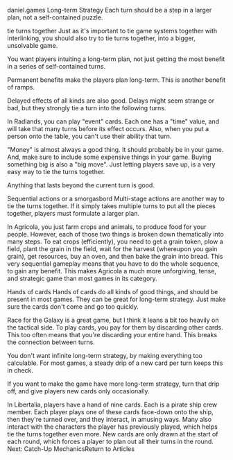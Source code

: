 daniel.games
Long-term Strategy
Each turn should be a step in a larger plan, not a self-contained puzzle. 

tie turns together
Just as it's important to tie game systems together with interlinking, you should also try to tie turns together, into a bigger, unsolvable game.

You want players intuiting a long-term plan, not just getting the most benefit in a series of self-contained turns.

Permanent benefits make the players plan long-term. This is another benefit of ramps.

Delayed effects of all kinds are also good. Delays might seem strange or bad, but they strongly tie a turn into the following turns.

In Radlands, you can play "event" cards. Each one has a "time" value, and will take that many turns before its effect occurs. Also, when you put a person onto the table, you can't use their ability that turn.

"Money" is almost always a good thing. It should probably be in your game. And, make sure to include some expensive things in your game. Buying something big is also a "big move". Just letting players save up, is a very easy way to tie the turns together.

Anything that lasts beyond the current turn is good.

Sequential actions or a smorgasbord
Multi-stage actions are another way to tie the turns together. If it simply takes multiple turns to put all the pieces together, players must formulate a larger plan.

In Agricola, you just farm crops and animals, to produce food for your people. However, each of those two things is broken down thematically into many steps. To eat crops (efficiently), you need to get a grain token, plow a field, plant the grain in the field, wait for the harvest (whereupon you gain grain), get resources, buy an oven, and then bake the grain into bread. This very sequential gameplay means that you have to do the whole sequence, to gain any benefit. This makes Agricola a much more unforgiving, tense, and strategic game than most games in its category.

Hands of cards
Hands of cards do all kinds of good things, and should be present in most games. They can be great for long-term strategy. Just make sure the cards don't come and go too quickly.

Race for the Galaxy is a great game, but I think it leans a bit too heavily on the tactical side. To play cards, you pay for them by discarding other cards. This too often means that you're discarding your entire hand. This breaks the connection between turns.

You don't want infinite long-term strategy, by making everything too calculable. For most games, a steady drip of a new card per turn keeps this in check.

If you want to make the game have more long-term strategy, turn that drip off, and give players new cards only occasionally.

In Libertalia, players have a hand of nine cards. Each is a pirate ship crew member. Each player plays one of these cards face-down onto the ship, then they're turned over, and they interact, in amusing ways. Many also interact with the characters the player has previously played, which helps tie the turns together even more. New cards are only drawn at the start of each round, which forces a player to plan out all their turns in the round.
Next: Catch-Up MechanicsReturn to Articles